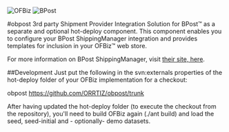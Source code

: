 ![OFBiz](http://ofbiz.apache.org/images/logo.png "Apache OFBiz")&nbsp;![BPost](http://www.bpost.be/_images/logo_bpost.jpg "BPost")

#obpost
3rd party Shipment Provider Integration Solution for BPost&trade; as a separate and optional hot-deploy component. This component enables you to configure your BPost ShippingManager integration and provides templates for inclusion in your OFBiz&trade; web store.

For more information on BPost ShippingManager, visit [their site, here](http://www.bpost.be/site/nl/business/send_post/parcels/shippingmanager.html#).

##Development
Just put the following in the svn:externals properties of the hot-deploy folder of your OFBiz implementation for a checkout:

obpost         https://github.com/ORRTIZ/obpost/trunk

After having updated the hot-deploy folder (to execute the checkout from the repository), you'll need to build OFBiz again (./ant build) and load the seed, seed-initial and  - optionally- demo datasets.

